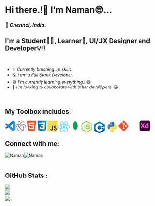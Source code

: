 # Hi there.!👋 I'm Naman😎...

### 📍 _Chennai, India._


## I'm a Student🧑🏻, Learner📝, UI/UX Designer and Developer💡!!

<br/>

- ✨ _Currently brushing up skills._
- 🌎 _I am a Full Stack Developer._
- 😅 _I’m currently learning everything.!_ 😅
- 👯 _I’m looking to collaborate with other developers._ 😀

<br/>

## My Toolbox includes:

<img align="left" alt="VS Code" width="35px" src="https://raw.githubusercontent.com/devicons/devicon/1119b9f84c0290e0f0b38982099a2bd027a48bf1/icons/vscode/vscode-original.svg" />
<img align="left" alt="Atom" width="35px"src="https://raw.githubusercontent.com/devicons/devicon/1119b9f84c0290e0f0b38982099a2bd027a48bf1/icons/atom/atom-original.svg" />
<img align="left" alt="HTML5" width="35px"src="https://raw.githubusercontent.com/devicons/devicon/1119b9f84c0290e0f0b38982099a2bd027a48bf1/icons/html5/html5-original.svg" />
<img align="left" alt="CSS3" width="35px"src="https://raw.githubusercontent.com/devicons/devicon/1119b9f84c0290e0f0b38982099a2bd027a48bf1/icons/css3/css3-original.svg" />
<img align="left" alt="JavaScript" width="35px"src="https://raw.githubusercontent.com/devicons/devicon/1119b9f84c0290e0f0b38982099a2bd027a48bf1/icons/javascript/javascript-original.svg" />
<img align="left" alt="ReactJS" width="40px"src="https://raw.githubusercontent.com/devicons/devicon/1119b9f84c0290e0f0b38982099a2bd027a48bf1/icons/react/react-original.svg" />
<img align="left" alt="MongoDB" width="35px"src="./img/mongoDb.png" />
<img align="left" alt="NodeJs" width="40px"src="https://raw.githubusercontent.com/devicons/devicon/1119b9f84c0290e0f0b38982099a2bd027a48bf1/icons/nodejs/nodejs-original.svg" />
<img align="left" alt="C++" width="45px"src="./img/cpp.png" />
<img align="left" alt="Python" width="40px"src="https://raw.githubusercontent.com/devicons/devicon/1119b9f84c0290e0f0b38982099a2bd027a48bf1/icons/python/python-original.svg" />
<img align="left" alt="Git" width="35px"src="https://raw.githubusercontent.com/devicons/devicon/1119b9f84c0290e0f0b38982099a2bd027a48bf1/icons/git/git-original.svg" />
<img align="left" alt="GitHub" width="35px"src="./img/github.png" />
<img align="left" alt="Adobe Xd" width="35px"src="./img/Xd.png" />

<br/><br/>

## Connect with me:

<a href="https://www.linkedin.com/in/namanks" target="blank"><img align="left" src="https://img.shields.io/badge/Naman KS-%230077B5.svg?style=for-the-badge&logo=linkedin&logoColor=white)" alt="Naman"  /></a>

<a href="https://www.instagram.com/_neemo22/" target="blank"><img align="left" src="https://img.shields.io/badge/Naman KS-%23E4405F.svg?style=for-the-badge&logo=Instagram&logoColor=white" alt="Naman"  /></a>

<br/><br/>
## GitHub Stats :

<img src="https://github-readme-stats.vercel.app/api?username=namanks2201&show_icons=true&theme=radical&hide_border=true" />

<br>

<img src="https://github-readme-streak-stats.herokuapp.com/?user=namanks2201&show_icons=true&theme=dark&hide_border=true&stroke=ffffff&background=121212" />

<br>

<img src="https://activity-graph.herokuapp.com/graph?username=namanks2201&show_icons=true&bg_color=0D1117&color=FA8F78&line=FF5733&point=FFFFFF&hide_border=true" />
